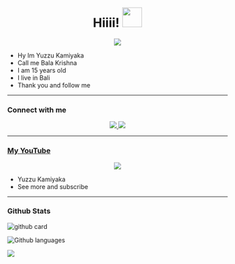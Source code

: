 <h1 align="center">Hiiii! <img src="https://github.com/YuzzuKamiyaka/image/blob/main/Kanna%20-%20eyes%20on%20you.gif" style="border-radius:5;" width="45px" alt=""><br></h1>
<p align="center">
<a href="https://youtube.com/c/YuzzuKamiyaka"><img align="center" height="auto" src="https://github.com/YuzzuKamiyaka/image/blob/main/442757cb859d28f896389b76fff1d758.gif"/></a>

<p align="center">

- Hy Im Yuzzu Kamiyaka
- Call me Bala Krishna
- I am 15 years old
- I live in Bali
- Thank you and follow me


------

### Connect with me 
<p align="center">
  <a href="https://instagram.com/bala.dasa_"><img src="https://img.shields.io/badge/Instagram-E4405F?style=for-the-badge&logo=instagram&logoColor=white"/> 
  <a href="https://wa.me/6281337541779"><img src="https://img.shields.io/badge/WhatsApp-25D366?style=for-the-badge&logo=whatsapp&logoColor=white" /><br>

  
------

### My YouTube
<p align="center">
<a href="https://youtube.com/c/YuzzuKamiyaka"><img align="center" height="auto" src="https://github.com/YuzzuKamiyaka/image/blob/main/IMG-20210904-WA0000.png"/></a>

<p align="center">

- Yuzzu Kamiyaka
- See more and subscribe

------
 
### Github Stats 

![github card](https://github-readme-stats.vercel.app/api?username=YuzzuKamiyaka&show_icons=true&theme=radical)

<p align="center">

![Github languages](https://github-readme-stats.vercel.app/api/top-langs/?username=YuzzuKamiyaka&theme=radical)

![](https://github-profile-summary-cards.vercel.app/api/cards/profile-details?username=YuzzuKamiyaka&theme=monokai)
